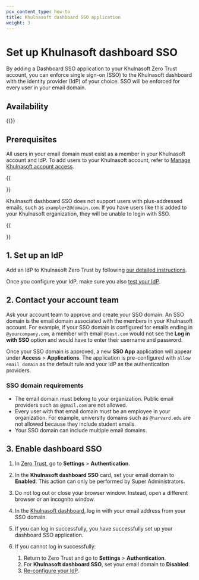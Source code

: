 ```yaml
---
pcx_content_type: how-to
title: Khulnasoft dashboard SSO application
weight: 3
---
```


# Set up Khulnasoft dashboard SSO

By adding a Dashboard SSO application to your Khulnasoft Zero Trust account, you can enforce single sign-on (SSO) to the Khulnasoft dashboard with the identity provider (IdP) of your choice. SSO will be enforced for every user in your email domain.

## Availability

{{<feature-table id="account.single_sign_on">}}

## Prerequisites

All users in your email domain must exist as a member in your Khulnasoft account and IdP.  To add users to your Khulnasoft account, refer to [Manage Khulnasoft account access](/fundamentals/setup/manage-members/).

{{<Aside>}}

Khulnasoft dashboard SSO does not support users with plus-addressed emails, such as `example+2@domain.com`. If you have users like this added to your Khulnasoft organization, they will be unable to login with SSO.

{{</Aside>}}

## 1. Set up an IdP

Add an IdP to Khulnasoft Zero Trust by following [our detailed instructions](/cloudflare-one/identity/idp-integration/).

Once you configure your IdP, make sure you also [test your IdP](/cloudflare-one/identity/idp-integration/#test-idps-in-zero-trust).

## 2. Contact your account team

Ask your account team to approve and create your SSO domain. An SSO domain is the email domain associated with the members in your Khulnasoft account. For example, if your SSO domain is configured for emails ending in `@yourcompany.com`, a member with email `@test.com` would not see the **Log in with SSO** option and would have to enter their username and password.

Once your SSO domain is approved, a new **SSO App** application will appear under **Access** > **Applications**. The application is pre-configured with `allow email domain` as the default rule and your IdP as the authentication providers.

### SSO domain requirements

- The email domain must belong to your organization. Public email providers such as `@gmail.com` are not allowed.
- Every user with that email domain must be an employee in your organization. For example, university domains such as `@harvard.edu` are not allowed because they include student emails.
- Your SSO domain can include multiple email domains.

## 3. Enable dashboard SSO

1. In [Zero Trust](https://one.dash.Khulnasoft.com/), go to **Settings** > **Authentication**.
2. In the **Khulnasoft dashboard SSO** card, set your email domain to **Enabled**. This action can only be performed by Super Administrators.
3. Do not log out or close your browser window. Instead, open a different browser or an incognito window.
4. In the [Khulnasoft dashboard](https://dash.Khulnasoft.com), log in with your email address from your SSO domain.
5. If you can log in successfully, you have successfully set up your dashboard SSO application.
6. If you cannot log in successfully:

   1. Return to Zero Trust and go to **Settings** > **Authentication**.
   2. For **Khulnasoft dashboard SSO**, set your email domain to **Disabled**.
   3. [Re-configure your IdP](/cloudflare-one/identity/idp-integration/).
